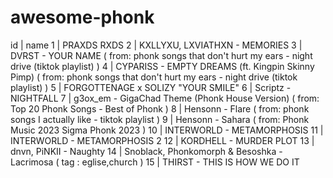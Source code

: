 # awesome-phonk
id | name
1 | PRAXDS RXDS
2 | KXLLYXU, LXVIATHXN - MEMORIES
3 | DVRST - YOUR NAME ( from: phonk songs that don't hurt my ears - night drive (tiktok playlist) )
4 | CYPARISS - EMPTY DREAMS (ft. Kingpin Skinny Pimp) ( from: phonk songs that don't hurt my ears - night drive (tiktok playlist) )
5 | FORGOTTENAGE x SOLIZY "YOUR SMILE"
6 | Scriptz - NIGHTFALL
7 | g3ox_em - GigaChad Theme (Phonk House Version) ( from: Top 20 Phonk Songs - Best of Phonk )
8 | Hensonn - Flare  ( from: phonk songs I actually like - tiktok playlist )
9 | Hensonn - Sahara ( from: Phonk Music 2023 Sigma Phonk 2023 )
10 | INTERWORLD - METAMORPHOSIS
11 | INTERWORLD - METAMORPHOSIS 2
12 | KORDHELL - MURDER PLOT
13 | dnvn, PiNKII - Naughty
14 | Snoblack, Phonkomorph & Besoshka - Lacrimosa ( tag : eglise,church )
15 | THIRST - THIS IS HOW WE DO IT
